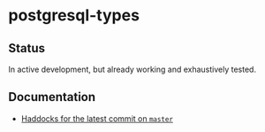 # postgresql-types

## Status

In active development, but already working and exhaustively tested.

## Documentation

- [Haddocks for the latest commit on `master`](https://nikita-volkov.github.io/postgresql-types)
